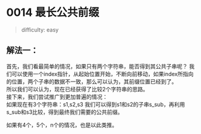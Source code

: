 # 0014 最长公共前缀

> difficulty: easy 

## 解法一：
首先，我们看最简单的情况，如果只有两个字符串，能否得到其公共子串呢？
我们可以使用一个index指针，从起始位置开始，不断向前移动，如果index所指向的位置，两个子串的数据不一致，那么可以认为，其前缀位置已经到了。
<br>
所以我们可以认为，现在已经获得了比较2个字符串的思路。
<br>
接下来，我们尝试推广到更加普遍的情况：
<br>
如果现在有3个字符串：s1,s2,s3 我们可以得到s1和s2的子串s_sub，再利用s_sub和s3比较，得到最终我们需要的公共前缀。

如果有4个，5个，n个的情况，也是以此类推。

